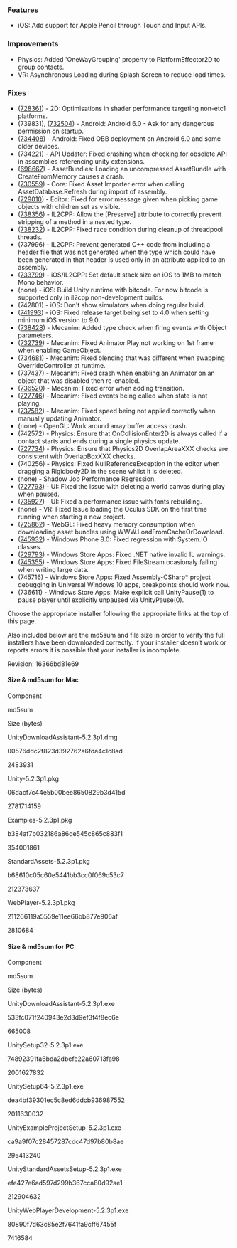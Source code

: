 ### Features

*   iOS: Add support for Apple Pencil through Touch and Input APIs.

### Improvements

*   Physics: Added 'OneWayGrouping' property to PlatformEffector2D to group contacts.
*   VR: Asynchronous Loading during Splash Screen to reduce load times.

### Fixes

*   ([728361](http://issuetracker.unity3d.com/issues/ios-render-dot-transparentgeometry-cpu-usage-is-higher-in-5-dot-2-compared-to-5-dot-1)) - 2D: Optimisations in shader performance targeting non-etc1 platforms.
*   (739831), ([732504](http://issuetracker.unity3d.com/issues/android-slash-marshmallow-apps-built-on-device-with-marshmallow-throw-permission-denied-errors)) - Android: Android 6.0 - Ask for any dangerous permission on startup.
*   ([734408](http://issuetracker.unity3d.com/issues/android-slash-6-dot-0-failed-to-push-obb-file-onto-adnroid-6-dot-0-device)) - Android: Fixed OBB deployment on Android 6.0 and some older devices.
*   (734221) - API Updater: Fixed crashing when checking for obsolete API in assemblies referencing unity extensions.
*   ([698667](http://issuetracker.unity3d.com/issues/assetbundles-loading-an-uncompressed-assetbundle-with-createfrommemory-causes-a-crash)) - AssetBundles: Loading an uncompressed AssetBundle with CreateFromMemory causes a crash.
*   ([730559](http://issuetracker.unity3d.com/issues/asset-importer-error-when-calling-assetdatabase-dot-refresh-during-import-of-assembly)) - Core: Fixed Asset Importer error when calling AssetDatabase.Refresh during import of assembly.
*   ([729010](http://issuetracker.unity3d.com/issues/error-in-console-when-using-find-references-in-the-scene)) - Editor: Fixed for error message given when picking game objects with children set as visible.
*   ([738356](http://issuetracker.unity3d.com/issues/il2cpp-should-not-strip-out-methods-of-nested-classes-marked-with-preserve)) - IL2CPP: Allow the \[Preserve\] attribute to correctly prevent stripping of a method in a nested type.
*   ([738232](http://issuetracker.unity3d.com/issues/app-crashes-when-downloading-over-https-on-ios-only)) - IL2CPP: Fixed race condition during cleanup of threadpool threads.
*   (737996) - IL2CPP: Prevent generated C++ code from including a header file that was not generated when the type which could have been generated in that header is used only in an attribute applied to an assembly.
*   ([733799](http://issuetracker.unity3d.com/issues/il2cpp-ios-build-game-crash-when-reading-files-larger-than-30-mb)) - iOS/IL2CPP: Set default stack size on iOS to 1MB to match Mono behavior.
*   (none) - iOS: Build Unity runtime with bitcode. For now bitcode is supported only in il2cpp non-development builds.
*   (742801) - iOS: Don't show simulators when doing regular build.
*   ([741993](http://issuetracker.unity3d.com/issues/ios-xcode-setting-minimum-ios-version-to-9-dot-0-sets-xcode-deployment-target-to-4-dot-0)) - iOS: Fixed release target being set to 4.0 when setting minimum iOS version to 9.0.
*   ([738428](http://issuetracker.unity3d.com/issues/calling-audiosource-dot-play-in-animation-event-crashes-unity)) - Mecanim: Added type check when firing events with Object parameters.
*   ([732739](http://issuetracker.unity3d.com/issues/animator-dot-play-for-animator-w-slash-no-default-motion-will-flash-objects-initial-state-before-playing)) - Mecanim: Fixed Animator.Play not working on 1st frame when enabling GameObject.
*   ([734681](http://issuetracker.unity3d.com/issues/animatoroverridecontroller-override-controller-created-during-runtime-breaks-layer-masks)) - Mecanim: Fixed blending that was different when swapping OverrideController at runtime.
*   ([737437](http://issuetracker.unity3d.com/issues/animator-enabling-animator-which-was-disabled-in-animation-crashes-unity)) - Mecanim: Fixed crash when enabling an Animator on an object that was disabled then re-enabled.
*   ([736520](http://issuetracker.unity3d.com/issues/make-transition-generates-error)) - Mecanim: Fixed error when adding transition.
*   ([727746](http://issuetracker.unity3d.com/issues/animator-events-from-a-previous-animation-still-fire)) - Mecanim: Fixed events being called when state is not playing.
*   ([737582](http://issuetracker.unity3d.com/issues/animator-dot-speed-is-squared-when-calling-animator-dot-update)) - Mecanim: Fixed speed being not applied correctly when manually updating Animator.
*   (none) - OpenGL: Work around array buffer access crash.
*   (742572) - Physics: Ensure that OnCollisionEnter2D is always called if a contact starts and ends during a single physics update.
*   ([727734](http://issuetracker.unity3d.com/issues/boxcast-and-circlecast-return-imprecise-data)) - Physics: Ensure that Physics2D OverlapAreaXXX checks are consistent with OverlapBoxXXX checks.
*   (740256) - Physics: Fixed NullReferenceException in the editor when dragging a Rigidbody2D in the scene whilst it is deleted.
*   (none) - Shadow Job Performance Regression.
*   ([727793](http://issuetracker.unity3d.com/issues/canvas-rendermode-world-space-canvas-causes-crash-when-deleting-it-in-paused-mode)) - UI: Fixed the issue with deleting a world canvas during play when paused.
*   ([735927](http://issuetracker.unity3d.com/issues/ui-using-best-fit-freeze-when-displaying)) - UI: Fixed a performance issue with fonts rebuilding.
*   (none) - VR: Fixed Issue loading the Oculus SDK on the first time running when starting a new project.
*   ([725862](http://issuetracker.unity3d.com/issues/assetloading-memory-leak-when-loading-bundles)) - WebGL: Fixed heavy memory consumption when downloading asset bundles using WWW.LoadFromCacheOrDownload.
*   ([745932](http://issuetracker.unity3d.com/issues/wp8-missing-and-broken-api-after-updating-to-unity-5-dot-2-2f1)) - Windows Phone 8.0: Fixed regression with System.IO classes.
*   ([729793](http://issuetracker.unity3d.com/issues/uwp-master-build-exception-system-dot-aggregateexception)) - Windows Store Apps: Fixed .NET native invalid IL warnings.
*   ([745355](http://issuetracker.unity3d.com/issues/wp8-dot-1-a-concurrent-or-interleaved-operation-changed-the-state-of-the-object-invalidating-this-operation)) - Windows Store Apps: Fixed FileStream ocasionaly failing when writing large data.
*   (745716) - Windows Store Apps: Fixed Assembly-CSharp\* project debugging in Universal Windows 10 apps, breakpoints should work now.
*   (736611) - Windows Store Apps: Make explicit call UnityPause(1) to pause player until explicitly unpaused via UnityPause(0).

Choose the appropriate installer following the appropriate links at the top of this page.

Also included below are the md5sum and file size in order to verify the full installers have been downloaded correctly. If your installer doesn’t work or reports errors it is possible that your installer is incomplete.

Revision: 16366bd81e69

#### Size & md5sum for Mac

Component

md5sum

Size (bytes)

UnityDownloadAssistant-5.2.3p1.dmg

00576ddc2f823d392762a6fda4c1c8ad

2483931

Unity-5.2.3p1.pkg

06dacf7c44e5b00bee8650829b3d415d

2781714159

Examples-5.2.3p1.pkg

b384af7b032186a86de545c865c883f1

354001861

StandardAssets-5.2.3p1.pkg

b68610c05c60e5441bb3cc0f069c53c7

212373637

WebPlayer-5.2.3p1.pkg

211266119a5559e11ee66bb877e906af

2810684

#### Size & md5sum for PC

Component

md5sum

Size (bytes)

UnityDownloadAssistant-5.2.3p1.exe

533fc071f240943e2d3d9ef3f4f8ec6e

665008

UnitySetup32-5.2.3p1.exe

74892391fa6bda2dbefe22a60713fa98

2001627832

UnitySetup64-5.2.3p1.exe

dea4bf39301ec5c8ed6ddcb936987552

2011630032

UnityExampleProjectSetup-5.2.3p1.exe

ca9a9f07c28457287cdc47d97b80b8ae

295413240

UnityStandardAssetsSetup-5.2.3p1.exe

efe427e6ad597d299b367cca80d92ae1

212904632

UnityWebPlayerDevelopment-5.2.3p1.exe

80890f7d63c85e2f7641fa9cff67455f

7416584